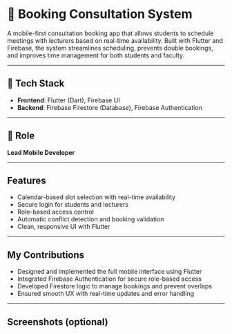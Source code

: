 # 📱 Booking Consultation System

A mobile-first consultation booking app that allows students to schedule meetings with lecturers based on real-time availability. Built with Flutter and Firebase, the system streamlines scheduling, prevents double bookings, and improves time management for both students and faculty.

---

## 🔧 Tech Stack

- **Frontend**: Flutter (Dart), Firebase UI
- **Backend**: Firebase Firestore (Database), Firebase Authentication

---

## 👤 Role

**Lead Mobile Developer**

---

## Features

- Calendar-based slot selection with real-time availability
- Secure login for students and lecturers
- Role-based access control
- Automatic conflict detection and booking validation
- Clean, responsive UI with Flutter

---

## My Contributions

- Designed and implemented the full mobile interface using Flutter
- Integrated Firebase Authentication for secure role-based access
- Developed Firestore logic to manage bookings and prevent overlaps
- Ensured smooth UX with real-time updates and error handling

---

## Screenshots (optional)





